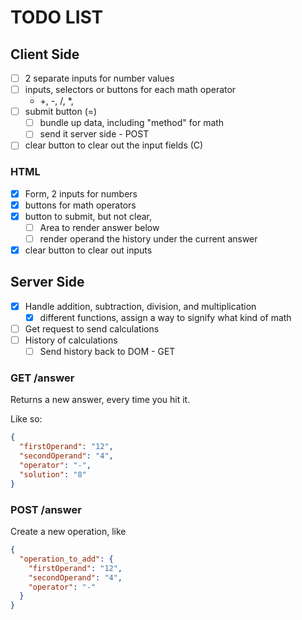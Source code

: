 # TODO LIST

## Client Side

- [ ] 2 separate inputs for number values
- [ ] inputs, selectors or buttons for each math operator
  - +, -, /, \*,
- [ ] submit button (=)
  - [ ] bundle up data, including "method" for math
  - [ ] send it server side - POST
- [ ] clear button to clear out the input fields (C)

### HTML

- [x] Form, 2 inputs for numbers
- [x] buttons for math operators
- [x] button to submit, but not clear,
  - [ ] Area to render answer below
  - [ ] render operand the history under the current answer
- [x] clear button to clear out inputs

## Server Side

- [x] Handle addition, subtraction, division, and multiplication
  - [x] different functions, assign a way to signify what kind of math
- [ ] Get request to send calculations
- [ ] History of calculations
  - [ ] Send history back to DOM - GET

### GET /answer

Returns a new answer, every time you hit it.

Like so:

```json
{
  "firstOperand": "12",
  "secondOperand": "4",
  "operator": "-",
  "solution": "8"
}
```

### POST /answer

Create a new operation, like

```json
{
  "operation_to_add": {
    "firstOperand": "12",
    "secondOperand": "4",
    "operator": "-"
  }
}
```
